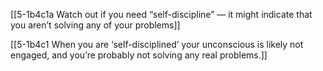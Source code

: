 [[5-1b4c1a Watch out if you need “self-discipline” — it might indicate that you aren’t solving any of your problems]]

[[5-1b4c1 When you are ‘self-disciplined’ your unconscious is likely not engaged, and you’re probably not solving any real problems.]]
